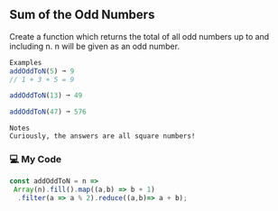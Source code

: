 ## Sum of the Odd Numbers

Create a function which returns the total of all odd numbers up to and including n. n will be given as an odd number.
```js
Examples
addOddToN(5) ➞ 9
// 1 + 3 + 5 = 9

addOddToN(13) ➞ 49

addOddToN(47) ➞ 576
```
```
Notes
Curiously, the answers are all square numbers!
```
### :computer: My Code
```js
const addOddToN = n =>
 Array(n).fill().map((a,b) => b + 1)
  .filter(a => a % 2).reduce((a,b)=> a + b);
```
